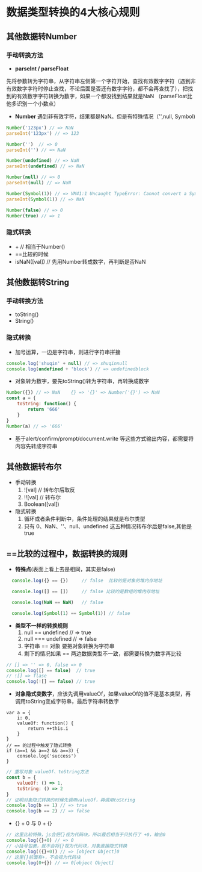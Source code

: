 # 数据类型转换的4大核心规则

## 其他数据转Number
### 手动转换方法
* **parseInt / parseFloat**

 先将参数转为字符串，从字符串左侧第一个字符开始，查找有效数字字符（遇到非有效数字字符时停止查找，不论后面是否还有数字字符，都不会再查找了），把找到的有效数字字符转换为数字，如果一个都没找到结果就是NaN （parseFloat比他多识别一个小数点）

* **Number**
  遇到非有效字符，结果都是NaN。但是有特殊情况（'',null, Symbol)


```js
Number('123px') // => NaN
parseInt('123px') // => 123

Number('')  // => 0
parseInt('') // => NaN

Number(undefined) // => NaN
parseInt(undefined) // => NaN

Number(null) // => 0
parseInt(null) // => NaN

Number(Symbol(1)) // => VM41:1 Uncaught TypeError: Cannot convert a Symbol value to a number
parseInt(Symbol(1)) // => NaN

Number(false) // => 0
Number(true) // => 1
```

### 隐式转换
* \+  // 相当于Number()
* ==比较的时候
* isNaN([val]) // 先用Number转成数字，再判断是否NaN

## 其他数据转String
### 手动转换方法
* toString()
* String()

### 隐式转换
* 加号运算，一边是字符串，则进行字符串拼接

```js
console.log('shuqin' + null) // => shuqinnull
console.log(undefined + 'block') // => undefinedblock
```

* 对象转为数字，要先toString()转为字符串，再转换成数字

```js
Number({}) // => NaN    {} => '{}' => Number('{}') => NaN
const a = {
    toString: function() {
        return '666'
    }
}
Number(a) // => '666'
```

* 基于alert/confirm/prompt/document.write 等这些方式输出内容，都需要将内容先转成字符串

## 其他数据转布尔
* 手动转换
    1. ![val]    // 转布尔后取反
    2. !![val]   // 转布尔
    3. Boolean([val])
* 隐式转换
    1. 循环或者条件判断中，条件处理的结果就是布尔类型
    2. 只有 0、NaN、''、null、undefined 这五种情况转布尔后是false,其他是true

## ==比较的过程中，数据转换的规则
* **特殊点**(表面上看上去是相同，其实是false)
```js
  console.log({} == {})     // false  比较的是对象的堆内存地址

  console.log([] == [])     // false 比较的是数组的堆内存地址

  console.log(NaN == NaN)   // false

  console.log(Symbol(1) == Symbol(1)) // false
```

* **类型不一样的转换规则**
  1. null == undefined // => true
  2. null === undefined // => false
  3. 字符串 == 对象 要把对象转换为字符串
  4. 剩下的情况如果 == 两边数据类型不一致，都需要转换为数字再比较

```js
// [] => '' => 0, false => 0
console.log([] == false)  // true
// ![] => flase
console.log(![] == false) // true
```

* **对象隐式变数字**，应该先调用valueOf，如果valueOf的值不是基本类型，再调用toString变成字符串，最后字符串转数字

```
var a = {
    i: 0,
    valueOf: function() {
        return ++this.i
    }
}
// == 的过程中触发了隐式转换
if (a==1 && a==2 && a==3) {
    console.log('success')
}
```
```js
// 重写对象 valueOf、toString方法
const b = {
    valueOf: () => 1,
    toString: () => 2
}
// 证明对象隐式转换的时候先调用valueOf，再调用toString
console.log(b == 1) // => true
console.log(b == 2) // => false
```
* {} + 0 与 0 + {}
```js
// 这里比较特殊，js会把{}视为代码块，所以最后相当于只执行了 +0，输出0
console.log({}+0) // => 0
// 小括号包裹，就不会将{}视为代码块，对象直接隐式转换
console.log(({}+0)) // => [object Object]0
// 这里{}前面有+，不会视为代码块
console.log(0+{}) // => 0[object Object]
```